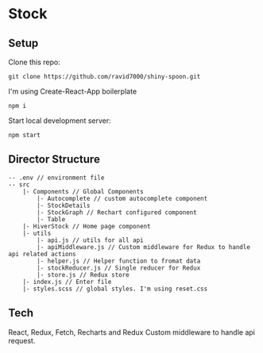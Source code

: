 # Stock

## Setup
Clone this repo:
```
git clone https://github.com/ravid7000/shiny-spoon.git
```

I'm using Create-React-App boilerplate
```
npm i
```

Start local development server:
```
npm start
```

## Director Structure
```
-- .env // environment file
-- src
    |- Components // Global Components
        |- Autocomplete // custom autocomplete component
        |- StockDetails
        |- StockGraph // Rechart configured component
        |- Table
    |- HiverStock // Home page component
    |- utils
        |- api.js // utils for all api
        |- apiMiddleware.js // Custom middleware for Redux to handle api related actions
        |- helper.js // Helper function to fromat data
        |- stockReducer.js // Single reducer for Redux
        |- store.js // Redux store
    |- index.js // Enter file
    |- styles.scss // global styles. I'm using reset.css
```
## Tech
React, Redux, Fetch, Recharts and Redux Custom middleware to handle api request.


